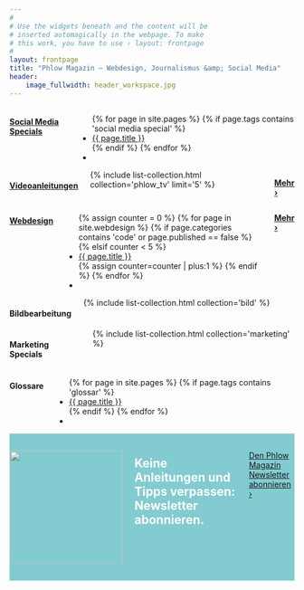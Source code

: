 ```yaml
---
#
# Use the widgets beneath and the content will be
# inserted automagically in the webpage. To make
# this work, you have to use › layout: frontpage
#
layout: frontpage
title: "Phlow Magazin – Webdesign, Journalismus &amp; Social Media"
header:
    image_fullwidth: header_workspace.jpg
---
```

<div class="row">
  <div class="medium-4 columns">
    <h4 class="b15"><a href="{{ site.url }}/social-media/">Social Media Specials</a></h4>
    <ul class="side-nav">
      {% for page in site.pages %}
      {% if page.tags contains 'social media special' %}<li><a href="{{ site.url }}{{ page.url }}">{{ page.title }}</a></li>{% endif %}
      {% endfor %}
      <li>&nbsp;</li>
    </ul>
  </div><!-- /.medium-4.columns -->


  <div class="medium-4 columns">
    <h4 class="b15"><a href="{{ site.url }}/phlow-tv/">Videoanleitungen</a></h4>
    {% include list-collection.html collection='phlow_tv' limit='5' %}
    <p class="sans text-right"><a class="button tiny radius" href="{{ site.url }}/phlow-tv/"><strong>Mehr ›</strong></a></p>
  </div><!-- /.medium-4.columns -->

  <div class="medium-4 columns">
    <h4 class="b15"><a href="{{ site.url }}/webdesign/">Webdesign</a></h4>
    <ul class="side-nav">
      {% assign counter = 0 %}
      {% for page in site.webdesign %}
        {% if page.categories contains 'code' or page.published == false %}
        {% elsif counter < 5 %}
        <li><a href="{{ site.url }}{{ page.url }}">{{ page.title }}</a></li>
        {% assign counter=counter | plus:1 %}
        {% endif %}
      {% endfor %}
      <li>&nbsp;</li>
  </ul>
    <p class="sans text-right"><a class="button tiny radius" href="{{ site.url }}/webdesign/"><strong>Mehr ›</strong></a></p>
  </div><!-- /.medium-4.columns -->
</div><!-- /.row -->


<div class="row">
  <div class="medium-4 columns">
    <h4 class="b15">Bildbearbeitung</h4>
    {% include list-collection.html collection='bild' %}
  </div><!-- /.medium-4.columns -->


  <div class="medium-4 columns">
    <h4 class="b15">Marketing Specials</h4>
    {% include list-collection.html collection='marketing' %}
  </div><!-- /.medium-4.columns -->


  <div class="medium-4 columns">
    <h4 class="b15">Glossare</h4>
    <ul class="side-nav">
      {% for page in site.pages %}
      {% if page.tags contains 'glossar' %}<li><a href="{{ site.url }}{{ page.url }}">{{ page.title }}</a></li>{% endif %}
      {% endfor %}
      <li>&nbsp;</li>
    </ul>
  </div><!-- /.medium-4.columns -->
</div><!-- /.row -->



<div class="t30 b60" style="padding: 30px 0; background: #82cbd0;">
<div class="row">
    <div class="small-12 text-center medium-12 columns">
      <a href="http://magazin.phlow.de/newsletter/"><img class="left" src="{{ site.urlimg }}mailchimp-freddie-200x.png" width="200" height="200"></a>
      <h2 class="shadow-black" style="margin: 10px 0; color: #fff;" >Keine Anleitungen und Tipps verpassen: Newsletter abonnieren.</h2>
      <a class="radius button info shadow-black" href="http://magazin.phlow.de/newsletter/">Den Phlow Magazin Newsletter abonnieren ›</a>
    </div><!-- /.small-12 medium-8.columns -->
  </div><!-- /.row -->
</div>


